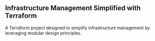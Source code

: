 ## Infrastructure Management Simplified with Terraform

A Terraform project designed to simplify infrastructure management by leveraging modular design principles.
